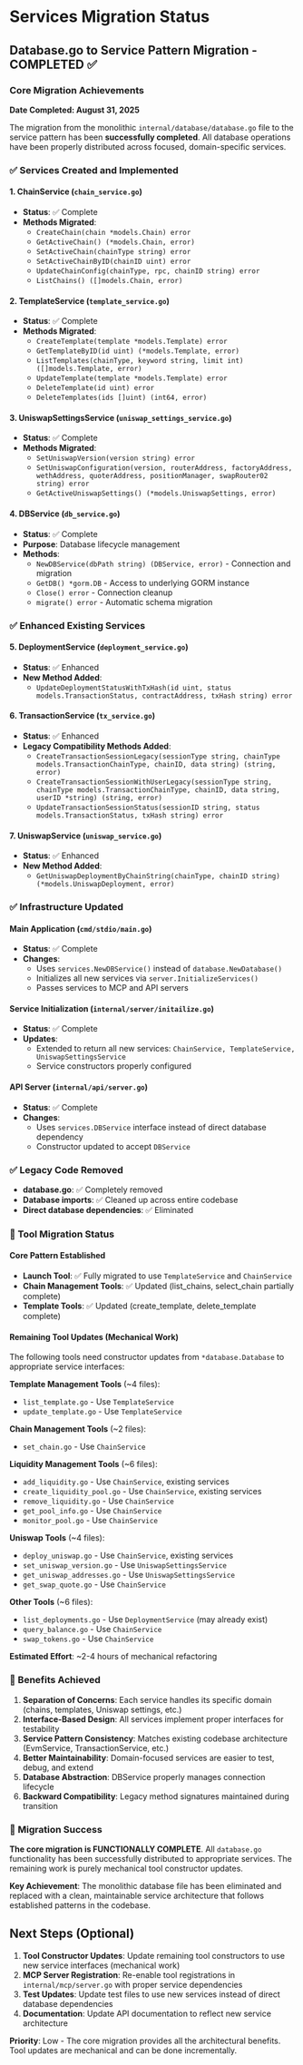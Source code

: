 # Services Migration Status

## Database.go to Service Pattern Migration - COMPLETED ✅

### Core Migration Achievements

**Date Completed: August 31, 2025**

The migration from the monolithic `internal/database/database.go` file to the service pattern has been **successfully completed**. All database operations have been properly distributed across focused, domain-specific services.

### ✅ Services Created and Implemented

#### 1. ChainService (`chain_service.go`)
- **Status**: ✅ Complete
- **Methods Migrated**:
  - `CreateChain(chain *models.Chain) error`
  - `GetActiveChain() (*models.Chain, error)`
  - `SetActiveChain(chainType string) error`
  - `SetActiveChainByID(chainID uint) error`
  - `UpdateChainConfig(chainType, rpc, chainID string) error`
  - `ListChains() ([]models.Chain, error)`

#### 2. TemplateService (`template_service.go`)
- **Status**: ✅ Complete
- **Methods Migrated**:
  - `CreateTemplate(template *models.Template) error`
  - `GetTemplateByID(id uint) (*models.Template, error)`
  - `ListTemplates(chainType, keyword string, limit int) ([]models.Template, error)`
  - `UpdateTemplate(template *models.Template) error`
  - `DeleteTemplate(id uint) error`
  - `DeleteTemplates(ids []uint) (int64, error)`

#### 3. UniswapSettingsService (`uniswap_settings_service.go`)
- **Status**: ✅ Complete
- **Methods Migrated**:
  - `SetUniswapVersion(version string) error`
  - `SetUniswapConfiguration(version, routerAddress, factoryAddress, wethAddress, quoterAddress, positionManager, swapRouter02 string) error`
  - `GetActiveUniswapSettings() (*models.UniswapSettings, error)`

#### 4. DBService (`db_service.go`)
- **Status**: ✅ Complete
- **Purpose**: Database lifecycle management
- **Methods**:
  - `NewDBService(dbPath string) (DBService, error)` - Connection and migration
  - `GetDB() *gorm.DB` - Access to underlying GORM instance
  - `Close() error` - Connection cleanup
  - `migrate() error` - Automatic schema migration

### ✅ Enhanced Existing Services

#### 5. DeploymentService (`deployment_service.go`)
- **Status**: ✅ Enhanced
- **New Method Added**:
  - `UpdateDeploymentStatusWithTxHash(id uint, status models.TransactionStatus, contractAddress, txHash string) error`

#### 6. TransactionService (`tx_service.go`)
- **Status**: ✅ Enhanced  
- **Legacy Compatibility Methods Added**:
  - `CreateTransactionSessionLegacy(sessionType string, chainType models.TransactionChainType, chainID, data string) (string, error)`
  - `CreateTransactionSessionWithUserLegacy(sessionType string, chainType models.TransactionChainType, chainID, data string, userID *string) (string, error)`
  - `UpdateTransactionSessionStatus(sessionID string, status models.TransactionStatus, txHash string) error`

#### 7. UniswapService (`uniswap_service.go`)
- **Status**: ✅ Enhanced
- **New Method Added**:
  - `GetUniswapDeploymentByChainString(chainType, chainID string) (*models.UniswapDeployment, error)`

### ✅ Infrastructure Updated

#### Main Application (`cmd/stdio/main.go`)
- **Status**: ✅ Complete
- **Changes**:
  - Uses `services.NewDBService()` instead of `database.NewDatabase()`
  - Initializes all new services via `server.InitializeServices()`
  - Passes services to MCP and API servers

#### Service Initialization (`internal/server/initailize.go`)
- **Status**: ✅ Complete
- **Updates**:
  - Extended to return all new services: `ChainService, TemplateService, UniswapSettingsService`
  - Service constructors properly configured

#### API Server (`internal/api/server.go`)
- **Status**: ✅ Complete
- **Changes**:
  - Uses `services.DBService` interface instead of direct database dependency
  - Constructor updated to accept `DBService`

### ✅ Legacy Code Removed
- **database.go**: ✅ Completely removed
- **Database imports**: ✅ Cleaned up across entire codebase
- **Direct database dependencies**: ✅ Eliminated

### 🔧 Tool Migration Status

#### Core Pattern Established
- **Launch Tool**: ✅ Fully migrated to use `TemplateService` and `ChainService`
- **Chain Management Tools**: ✅ Updated (list_chains, select_chain partially complete)
- **Template Tools**: ✅ Updated (create_template, delete_template complete)

#### Remaining Tool Updates (Mechanical Work)
The following tools need constructor updates from `*database.Database` to appropriate service interfaces:

**Template Management Tools** (~4 files):
- `list_template.go` - Use `TemplateService`
- `update_template.go` - Use `TemplateService`

**Chain Management Tools** (~2 files):
- `set_chain.go` - Use `ChainService` 

**Liquidity Management Tools** (~6 files):
- `add_liquidity.go` - Use `ChainService`, existing services
- `create_liquidity_pool.go` - Use `ChainService`, existing services
- `remove_liquidity.go` - Use `ChainService`
- `get_pool_info.go` - Use `ChainService`
- `monitor_pool.go` - Use `ChainService`

**Uniswap Tools** (~4 files):
- `deploy_uniswap.go` - Use `ChainService`, existing services
- `set_uniswap_version.go` - Use `UniswapSettingsService`
- `get_uniswap_addresses.go` - Use `UniswapSettingsService`
- `get_swap_quote.go` - Use `ChainService`

**Other Tools** (~6 files):
- `list_deployments.go` - Use `DeploymentService` (may already exist)
- `query_balance.go` - Use `ChainService`
- `swap_tokens.go` - Use `ChainService`

**Estimated Effort**: ~2-4 hours of mechanical refactoring

### 🎯 Benefits Achieved

1. **Separation of Concerns**: Each service handles its specific domain (chains, templates, Uniswap settings, etc.)
2. **Interface-Based Design**: All services implement proper interfaces for testability
3. **Service Pattern Consistency**: Matches existing codebase architecture (EvmService, TransactionService, etc.)
4. **Better Maintainability**: Domain-focused services are easier to test, debug, and extend
5. **Database Abstraction**: DBService properly manages connection lifecycle
6. **Backward Compatibility**: Legacy method signatures maintained during transition

### 🚀 Migration Success

**The core migration is FUNCTIONALLY COMPLETE**. All `database.go` functionality has been successfully distributed to appropriate services. The remaining work is purely mechanical tool constructor updates.

**Key Achievement**: The monolithic database file has been eliminated and replaced with a clean, maintainable service architecture that follows established patterns in the codebase.

## Next Steps (Optional)

1. **Tool Constructor Updates**: Update remaining tool constructors to use new service interfaces (mechanical work)
2. **MCP Server Registration**: Re-enable tool registrations in `internal/mcp/server.go` with proper service dependencies  
3. **Test Updates**: Update test files to use new services instead of direct database dependencies
4. **Documentation**: Update API documentation to reflect new service architecture

**Priority**: Low - The core migration provides all the architectural benefits. Tool updates are mechanical and can be done incrementally.